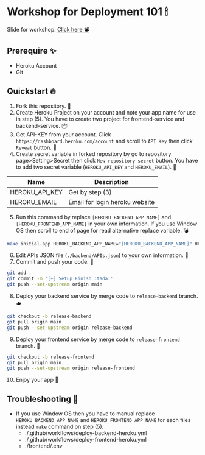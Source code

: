 # Workshop for Deployment 101 🕯

Slide for workshop: [Click here 📽](https://docs.google.com/presentation/d/1MHeoAMvZybnoHnq5ZNsvsez8UiL6MtUXBlD_Ev965cs/edit?usp=sharing)

## Prerequire ✨

-   Heroku Account
-   Git

## Quickstart 🔥

1. Fork this repository. 💾
2. Create Heroku Project on your account and note your app name for use in step (5). You have to create two project for frontend-service and backend-service. 📦
3. Get API-KEY from your account. Click `https://dashboard.heroku.com/account` and scroll to `API Key` then click `Reveal` button. 🔑
4. Create secret variable in forked repository by go to repository page>Setting>Secret then click `New repository secret` button. You have to add two secret variable (`HEROKU_API_KEY` and `HEROKU_EMAIL`). 🎉

| Name           | Description                    |
| -------------- | ------------------------------ |
| HEROKU_API_KEY | Get by step (3)                |
| HEROKU_EMAIL   | Email for login heroku website |

5. Run this command by replace `[HEROKU_BACKEND_APP_NAME]` and `[HEROKU_FRONTEND_APP_NAME]` in your own information. If you use Window OS then scroll to end of page for read alternative replace variable. 💣

```bash
make initial-app HEROKU_BACKEND_APP_NAME="[HEROKU_BACKEND_APP_NAME]" HEROKU_FRONTEND_APP_NAME="[HEROKU_FRONTEND_APP_NAME]"
```

6. Edit APIs JSON file (`./backend/APIs.json`) to your own information. 📝
7. Commit and push your code. 💊

```bash
git add .
git commit -m '[+] Setup Finish :tada:'
git push --set-upstream origin main
```

8. Deploy your backend service by merge code to `release-backend` branch. 🫖

```bash
git checkout -b release-backend
git pull origin main
git push --set-upstream origin release-backend

```

9.  Deploy your frontend service by merge code to `release-frontend` branch. 🍙

```bash
git checkout -b release-frontend
git pull origin main
git push --set-upstream origin release-frontend
```

10. Enjoy your app 🚀

## Troubleshooting 🐛

-   If you use Window OS then you have to manual replace `HEROKU_BACKEND_APP_NAME` and `HEROKU_FRONTEND_APP_NAME` for each files instead `make` command on step (5).
    -   ./.github/workflows/deploy-backend-heroku.yml
    -   ./.github/workflows/deploy-frontend-heroku.yml
    -   ./frontend/.env
